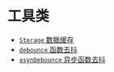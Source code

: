 # 工具类

- [`Storage` 数据缓存](entry/Storage/README_CN.md)
- [`debounce` 函数去抖](entry/debounce/README_CN.md)
- [`asynDebounce` 异步函数去抖](entry/asynDebounce/README_CN.md)
